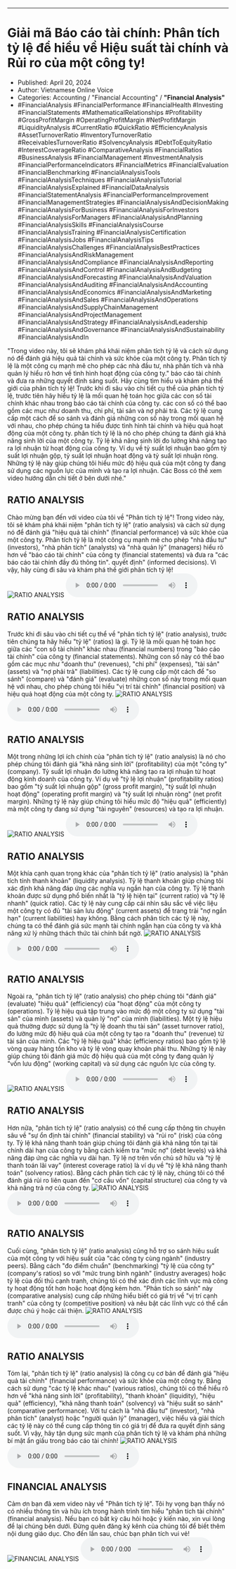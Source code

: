 
---

# Giải mã Báo cáo tài chính: Phân tích tỷ lệ để hiểu về Hiệu suất tài chính và Rủi ro của một công ty!

- Published: April 20, 2024
- Author: Vietnamese Online Voice
- Categories: Accounting / "Financial Accounting" / **"Financial Analysis"**
- #FinancialAnalysis #FinancialPerformance #FinancialHealth #Investing #FinancialStatements #MathematicalRelationships #Profitability #GrossProfitMargin #OperatingProfitMargin #NetProfitMargin #LiquidityAnalysis #CurrentRatio #QuickRatio #EfficiencyAnalysis #AssetTurnoverRatio #InventoryTurnoverRatio #ReceivablesTurnoverRatio #SolvencyAnalysis #DebtToEquityRatio #InterestCoverageRatio #ComparativeAnalysis #FinancialRatios #BusinessAnalysis #FinancialManagement #InvestmentAnalysis #FinancialPerformanceIndicators #FinancialMetrics #FinancialEvaluation #FinancialBenchmarking #FinancialAnalysisTools #FinancialAnalysisTechniques #FinancialAnalysisTutorial #FinancialAnalysisExplained #FinancialDataAnalysis #FinancialStatementAnalysis #FinancialPerformanceImprovement #FinancialManagementStrategies #FinancialAnalysisAndDecisionMaking #FinancialAnalysisForBusiness #FinancialAnalysisForInvestors #FinancialAnalysisForManagers #FinancialAnalysisAndPlanning #FinancialAnalysisSkills #FinancialAnalysisCourse #FinancialAnalysisTraining #FinancialAnalysisCertification #FinancialAnalysisJobs #FinancialAnalysisTips #FinancialAnalysisChallenges #FinancialAnalysisBestPractices #FinancialAnalysisAndRiskManagement #FinancialAnalysisAndCompliance #FinancialAnalysisAndReporting #FinancialAnalysisAndControl #FinancialAnalysisAndBudgeting #FinancialAnalysisAndForecasting #FinancialAnalysisAndValuation #FinancialAnalysisAndAuditing #FinancialAnalysisAndAccounting #FinancialAnalysisAndEconomics #FinancialAnalysisAndMarketing #FinancialAnalysisAndSales #FinancialAnalysisAndOperations #FinancialAnalysisAndSupplyChainManagement #FinancialAnalysisAndProjectManagement #FinancialAnalysisAndStrategy #FinancialAnalysisAndLeadership #FinancialAnalysisAndGovernance #FinancialAnalysisAndSustainability #FinancialAnalysisAndIn

"Trong video này, tôi sẽ khám phá khái niệm phân tích tỷ lệ và cách sử dụng nó để đánh giá hiệu quả tài chính và sức khỏe của một công ty. Phân tích tỷ lệ là một công cụ mạnh mẽ cho phép các nhà đầu tư, nhà phân tích và nhà quản lý hiểu rõ hơn về tình hình hoạt động của công ty." báo cáo tài chính và đưa ra những quyết định sáng suốt. Hãy cùng tìm hiểu và khám phá thế giới của phân tích tỷ lệ! Trước khi đi sâu vào chi tiết cụ thể của phân tích tỷ lệ, trước tiên hãy hiểu tỷ lệ là mối quan hệ toán học giữa các con số tài chính khác nhau trong báo cáo tài chính của công ty. các con số có thể bao gồm các mục như doanh thu, chi phí, tài sản và nợ phải trả. Các tỷ lệ cung cấp một cách để so sánh và đánh giá những con số này trong mối quan hệ với nhau, cho phép chúng ta hiểu được tình hình tài chính và hiệu quả hoạt động của một công ty. phân tích tỷ lệ là nó cho phép chúng ta đánh giá khả năng sinh lời của một công ty. Tỷ lệ khả năng sinh lời đo lường khả năng tạo ra lợi nhuận từ hoạt động của công ty. Ví dụ về tỷ suất lợi nhuận bao gồm tỷ suất lợi nhuận gộp, tỷ suất lợi nhuận hoạt động và tỷ suất lợi nhuận ròng. Những tỷ lệ này giúp chúng tôi hiểu mức độ hiệu quả của một công ty đang sử dụng các nguồn lực của mình và tạo ra lợi nhuận. Các Boss có thể xem video hướng dẫn chi tiết ở bên dưới nhé."


## RATIO ANALYSIS

Chào mừng bạn đến với video của tôi về "Phân tích tỷ lệ"! Trong video này, tôi sẽ khám phá khái niệm "phân tích tỷ lệ" (ratio analysis) và cách sử dụng nó để đánh giá "hiệu quả tài chính" (financial performance) và sức khỏe của một công ty. Phân tích tỷ lệ là một công cụ mạnh mẽ cho phép "nhà đầu tư" (investors), "nhà phân tích" (analysts) và "nhà quản lý" (managers) hiểu rõ hơn về "báo cáo tài chính" của công ty (financial statements) và đưa ra "các báo cáo tài chính đầy đủ thông tin". quyết định" (informed decisions). Vì vậy, hãy cùng đi sâu và khám phá thế giới phân tích tỷ lệ!
![RATIO ANALYSIS](https://http-archiver-apis-production-80.schnworks.com/storage/images/transitions/2024-04-20/transition-15008969619-Montserrat-ExtraBold-283593.jpg)
<audio controls>
    <source src="https://http-archiver-apis-production-80.schnworks.com/storage/audio/file-28875175352.mp3" type="audio/mpeg">
</audio>



## RATIO ANALYSIS

Trước khi đi sâu vào chi tiết cụ thể về "phân tích tỷ lệ" (ratio analysis), trước tiên chúng ta hãy hiểu "tỷ lệ" (ratios) là gì. Tỷ lệ là mối quan hệ toán học giữa các "con số tài chính" khác nhau (financial numbers) trong "báo cáo tài chính" của công ty (financial statements). Những con số này có thể bao gồm các mục như "doanh thu" (revenues), "chi phí" (expenses), "tài sản" (assets) và "nợ phải trả" (liabilities). Các tỷ lệ cung cấp một cách để "so sánh" (compare) và "đánh giá" (evaluate) những con số này trong mối quan hệ với nhau, cho phép chúng tôi hiểu "vị trí tài chính" (financial position) và hiệu quả hoạt động của một công ty.
![RATIO ANALYSIS](https://http-archiver-apis-production-80.schnworks.com/storage/images/transitions/2024-04-20/transition--37457139507-Montserrat-Medium-283593.jpg)
<audio controls>
    <source src="https://http-archiver-apis-production-80.schnworks.com/storage/audio/file-9388005950.mp3" type="audio/mpeg">
</audio>



## RATIO ANALYSIS

Một trong những lợi ích chính của "phân tích tỷ lệ" (ratio analysis) là nó cho phép chúng tôi đánh giá "khả năng sinh lời" (profitability) của một "công ty" (company). Tỷ suất lợi nhuận đo lường khả năng tạo ra lợi nhuận từ hoạt động kinh doanh của công ty. Ví dụ về "tỷ lệ lợi nhuận" (profitability ratios) bao gồm "tỷ suất lợi nhuận gộp" (gross profit margin), "tỷ suất lợi nhuận hoạt động" (operating profit margin) và "tỷ suất lợi nhuận ròng" (net profit margin). Những tỷ lệ này giúp chúng tôi hiểu mức độ "hiệu quả" (efficiently) mà một công ty đang sử dụng "tài nguyên" (resources) và tạo ra lợi nhuận.
![RATIO ANALYSIS](https://http-archiver-apis-production-80.schnworks.com/storage/images/transitions/2024-04-20/transition--49857736554-Montserrat-Black-283593.jpg)
<audio controls>
    <source src="https://http-archiver-apis-production-80.schnworks.com/storage/audio/file-31413606710.mp3" type="audio/mpeg">
</audio>



## RATIO ANALYSIS

Một khía cạnh quan trọng khác của "phân tích tỷ lệ" (ratio analysis) là "phân tích tính thanh khoản" (liquidity analysis). Tỷ lệ thanh khoản giúp chúng tôi xác định khả năng đáp ứng các nghĩa vụ ngắn hạn của công ty. Tỷ lệ thanh khoản được sử dụng phổ biến nhất là "tỷ lệ hiện tại" (current ratio) và "tỷ lệ nhanh" (quick ratio). Các tỷ lệ này cung cấp cái nhìn sâu sắc về việc liệu một công ty có đủ "tài sản lưu động" (current assets) để trang trải "nợ ngắn hạn" (current liabilities) hay không. Bằng cách phân tích các tỷ lệ này, chúng ta có thể đánh giá sức mạnh tài chính ngắn hạn của công ty và khả năng xử lý những thách thức tài chính bất ngờ.
![RATIO ANALYSIS](https://http-archiver-apis-production-80.schnworks.com/storage/images/transitions/2024-04-20/transition--39876727758-Montserrat-Medium-283593.jpg)
<audio controls>
    <source src="https://http-archiver-apis-production-80.schnworks.com/storage/audio/file-18901625827.mp3" type="audio/mpeg">
</audio>



## RATIO ANALYSIS

Ngoài ra, "phân tích tỷ lệ" (ratio analysis) cho phép chúng tôi "đánh giá" (evaluate) "hiệu quả" (efficiency) của "hoạt động" của một công ty (operations). Tỷ lệ hiệu quả tập trung vào mức độ một công ty sử dụng "tài sản" của mình (assets) và quản lý "nợ" của mình (liabilities). Một tỷ lệ hiệu quả thường được sử dụng là "tỷ lệ doanh thu tài sản" (asset turnover ratio), đo lường mức độ hiệu quả của một công ty tạo ra "doanh thu" (revenue) từ tài sản của mình. Các "tỷ lệ hiệu quả" khác (efficiency ratios) bao gồm tỷ lệ vòng quay hàng tồn kho và tỷ lệ vòng quay khoản phải thu. Những tỷ lệ này giúp chúng tôi đánh giá mức độ hiệu quả của một công ty đang quản lý "vốn lưu động" (working capital) và sử dụng các nguồn lực của công ty.
![RATIO ANALYSIS](https://http-archiver-apis-production-80.schnworks.com/storage/images/transitions/2024-04-20/transition--7963124669-Montserrat-Black-673AB7.jpg)
<audio controls>
    <source src="https://http-archiver-apis-production-80.schnworks.com/storage/audio/file-956294646.mp3" type="audio/mpeg">
</audio>



## RATIO ANALYSIS

Hơn nữa, "phân tích tỷ lệ" (ratio analysis) có thể cung cấp thông tin chuyên sâu về "sự ổn định tài chính" (financial stability) và "rủi ro" (risk) của công ty. Tỷ lệ khả năng thanh toán giúp chúng tôi đánh giá khả năng tồn tại tài chính dài hạn của công ty bằng cách kiểm tra "mức nợ" (debt levels) và khả năng đáp ứng các nghĩa vụ dài hạn. Tỷ lệ nợ trên vốn chủ sở hữu và "tỷ lệ thanh toán lãi vay" (interest coverage ratio) là ví dụ về "tỷ lệ khả năng thanh toán" (solvency ratios). Bằng cách phân tích các tỷ lệ này, chúng tôi có thể đánh giá rủi ro liên quan đến "cơ cấu vốn" (capital structure) của công ty và khả năng trả nợ của công ty.
![RATIO ANALYSIS](https://http-archiver-apis-production-80.schnworks.com/storage/images/transitions/2024-04-20/transition-7746019713-Montserrat-Regular-673AB7.jpg)
<audio controls>
    <source src="https://http-archiver-apis-production-80.schnworks.com/storage/audio/file-9662805266.mp3" type="audio/mpeg">
</audio>



## RATIO ANALYSIS

Cuối cùng, "phân tích tỷ lệ" (ratio analysis) cũng hỗ trợ so sánh hiệu suất của một công ty với hiệu suất của "các công ty cùng ngành" (industry peers). Bằng cách "đo điểm chuẩn" (benchmarking) "tỷ lệ của công ty" (company's ratios) so với "mức trung bình ngành" (industry averages) hoặc tỷ lệ của đối thủ cạnh tranh, chúng tôi có thể xác định các lĩnh vực mà công ty hoạt động tốt hơn hoặc hoạt động kém hơn. "Phân tích so sánh" này (comparative analysis) cung cấp những hiểu biết có giá trị về "vị trí cạnh tranh" của công ty (competitive position) và nêu bật các lĩnh vực có thể cần được chú ý hoặc cải thiện.
![RATIO ANALYSIS](https://http-archiver-apis-production-80.schnworks.com/storage/images/transitions/2024-04-20/transition--63329315878-Montserrat-Medium-673AB7.jpg)
<audio controls>
    <source src="https://http-archiver-apis-production-80.schnworks.com/storage/audio/file-4282147522.mp3" type="audio/mpeg">
</audio>



## RATIO ANALYSIS

Tóm lại, "phân tích tỷ lệ" (ratio analysis) là công cụ cơ bản để đánh giá "hiệu quả tài chính" (financial performance) và sức khỏe của một công ty. Bằng cách sử dụng "các tỷ lệ khác nhau" (various ratios), chúng tôi có thể hiểu rõ hơn về "khả năng sinh lời" (profitability), "thanh khoản" (liquidity), "hiệu quả" (efficiency), "khả năng thanh toán" (solvency) và "hiệu suất so sánh" (comparative performance). Với tư cách là "nhà đầu tư" (investor), "nhà phân tích" (analyst) hoặc "người quản lý" (manager), việc hiểu và giải thích các tỷ lệ này có thể cung cấp thông tin có giá trị để đưa ra quyết định sáng suốt. Vì vậy, hãy tận dụng sức mạnh của phân tích tỷ lệ và khám phá những bí mật ẩn giấu trong báo cáo tài chính!
![RATIO ANALYSIS](https://http-archiver-apis-production-80.schnworks.com/storage/images/transitions/2024-04-20/transition--47345923809-Montserrat-Black-004895.jpg)
<audio controls>
    <source src="https://http-archiver-apis-production-80.schnworks.com/storage/audio/file-7026789328.mp3" type="audio/mpeg">
</audio>



## FINANCIAL ANALYSIS

Cảm ơn bạn đã xem video này về "Phân tích tỷ lệ". Tôi hy vọng bạn thấy nó có nhiều thông tin và hữu ích trong hành trình tìm hiểu "phân tích tài chính" (financial analysis). Nếu bạn có bất kỳ câu hỏi hoặc ý kiến ​​​​nào, xin vui lòng để lại chúng bên dưới. Đừng quên đăng ký kênh của chúng tôi để biết thêm nội dung giáo dục. Cho đến lần sau, chúc bạn phân tích vui vẻ!
![FINANCIAL ANALYSIS](https://http-archiver-apis-production-80.schnworks.com/storage/images/transitions/2024-04-20/transition-38932169402-Montserrat-Bold-1A237E.jpg)
<audio controls>
    <source src="https://http-archiver-apis-production-80.schnworks.com/storage/audio/file-2875612102.mp3" type="audio/mpeg">
</audio>

